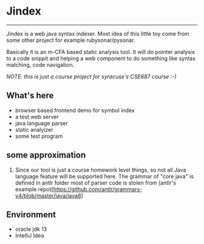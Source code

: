 # Jindex

--------------------------


Jindex is a web java syntax indexer. Most idea of this little toy come from some other project for example rubysonar/pysonar. 

Basically it is an m-CFA based static analysis tool. It will do pointer analysis to a code snippit and helping a web component to do something like syntax matching, code navigation.

*NOTE: this is just a course project for syracuse's CSE687 course :-)*


## What's here
- browser based frontend demo for symbol index
- a test web server
- java language parser
- static analyizer
- some test program

## some approximation

1. Since our tool is just a course homework level things, so not all Java language feature will be supported here. The
grammar of "core java" is defined in antlr folder most of parser code is stolen from (antlr's example repo)[https://github.com/antlr/grammars-v4/blob/master/java/java8]

## Environment
- oracle jdk 13
- IntelliJ Idea


